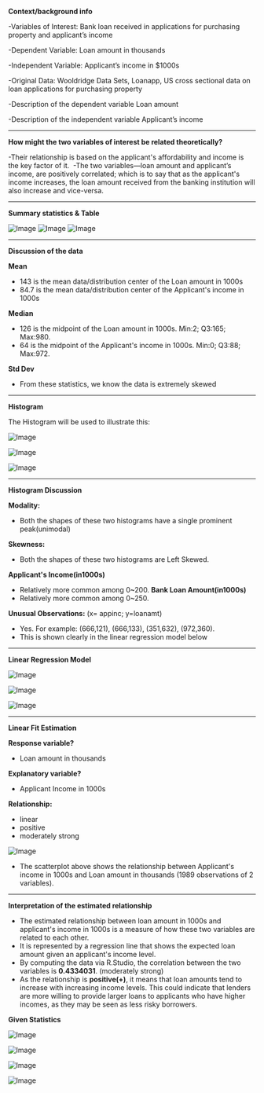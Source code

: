 ****Context/background info****

-Variables of Interest: Bank loan received in applications for purchasing property and 
applicant’s income 

-Dependent Variable: Loan amount in thousands  

-Independent Variable: Applicant’s income in $1000s 

-Original Data: Wooldridge Data Sets, Loanapp, US cross sectional data on loan 
applications for purchasing property 

-Description of the dependent variable Loan amount 

-Description of the independent variable Applicant’s income

-------------------------------------------------------------------------------------------------
****How might the two variables of interest be related theoretically?****

-Their relationship is based on the applicant's affordability and income is the key factor of it. 
-The two variables—loan amount and applicant’s income, are positively correlated; which is to say that
as the applicant's income increases, the loan amount received from the banking institution will also increase and vice-versa.

--------------------------------------------------------------------------------------------------
****Summary statistics & Table****

![Image](https://github.com/user-attachments/assets/b05ec9dc-7738-487c-99ef-4d0633b24164)
![Image](https://github.com/user-attachments/assets/2a4a7a62-ea62-4138-897d-a35d5bcbeb7e)
![Image](https://github.com/user-attachments/assets/f8cc1026-523e-45ff-8af1-b7d678c6ad8d)

--------------------------------------------------------------------------------------------------
****Discussion of the data****

****Mean****
- 143 is the mean data/distribution center of the Loan amount in 1000s
- 84.7 is the mean data/distribution center of the Applicant's income in 1000s

****Median****
- 126 is the midpoint of the Loan amount in 1000s. Min:2; Q3:165; Max:980.
- 64 is the midpoint of the Applicant's income in 1000s. Min:0; Q3:88; Max:972.

****Std Dev****
- From these statistics, we know the data is extremely skewed

------------------------------------------------------------------------------------------------------

****Histogram****

The Histogram will be used to illustrate this:

![Image](https://github.com/user-attachments/assets/faa97fe9-6a1b-4434-a5ef-52967fbaa8f3)

![Image](https://github.com/user-attachments/assets/d3e44624-3d01-487c-8810-38ed1e22e8d6)

![Image](https://github.com/user-attachments/assets/3d254dce-0fe2-446f-9b4e-ae8f20db6d5e)

---------------------------------------------------------------------------------------------------------

****Histogram Discussion****

****Modality:****
 - Both the shapes of these two histograms have a single prominent peak(unimodal)

****Skewness:****
 - Both the shapes of these two histograms are Left Skewed.

****Applicant's Income(in1000s)****
 - Relatively more common among 0~200.
****Bank Loan Amount(in1000s)****
 - Relatively more common among 0~250.

****Unusual Observations:**** (x= appinc; y=loanamt)
 - Yes. For example: (666,121), (666,133), (351,632), (972,360).
 - This is shown clearly in the linear regression model below
 
---------------------------------------------------------------------------------------------------------
****Linear Regression Model****

![Image](https://github.com/user-attachments/assets/7b9e9f63-5a93-479c-b014-30832ae80e97)

![Image](https://github.com/user-attachments/assets/21344a5a-2eca-4109-b705-3e3757f64231)

![Image](https://github.com/user-attachments/assets/b38bbeca-1f0c-410c-a610-59dc6149ca64)

---------------------------------------------------------------------------------------------------------

****Linear Fit Estimation****

****Response variable?****
 - Loan amount in thousands 

****Explanatory variable?****
 - Applicant Income in 1000s

****Relationship:****
 - linear
 - positive
 - moderately strong

![Image](https://github.com/user-attachments/assets/99ec9a23-4c6d-40ab-81bd-59c12bed5e5a)

 - The scatterplot above shows the relationship between Applicant's income in 1000s and Loan amount in thousands (1989 observations of 2 variables).

---------------------------------------------------------------------------------------------------------

****Interpretation of the estimated relationship****
 - The estimated relationship between loan amount in 1000s and applicant's income in 1000s is a measure of how these two variables are related to each other. 
 - It is represented by a regression line that shows the expected loan amount given an applicant's income level.
 - By computing the data via R.Studio, the correlation between the two variables is **0.4334031**. (moderately strong)
 - As the relationship is **positive(+)**, it means that loan amounts tend to increase with increasing income levels. This could indicate that lenders are more willing to provide larger loans to applicants who have higher incomes, as they may be seen as less risky borrowers.

**Given Statistics**

![Image](https://github.com/user-attachments/assets/fdb92571-4b1c-4107-a276-260d5445bfa2)

![Image](https://github.com/user-attachments/assets/dce98bb7-0b5b-4b36-bd9c-a782f7363d62)

![Image](https://github.com/user-attachments/assets/31aabe3f-a474-4f8f-bc48-cf04cbe74493)

![Image](https://github.com/user-attachments/assets/8d38b333-9e79-4ae9-826f-10b4560b95f6)




















